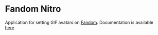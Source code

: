 # Fandom Nitro
Application for setting GIF avatars on [Fandom](https://community.fandom.com). Documentation is available [here](https://dev.fandom.com/wiki/Nitro).
